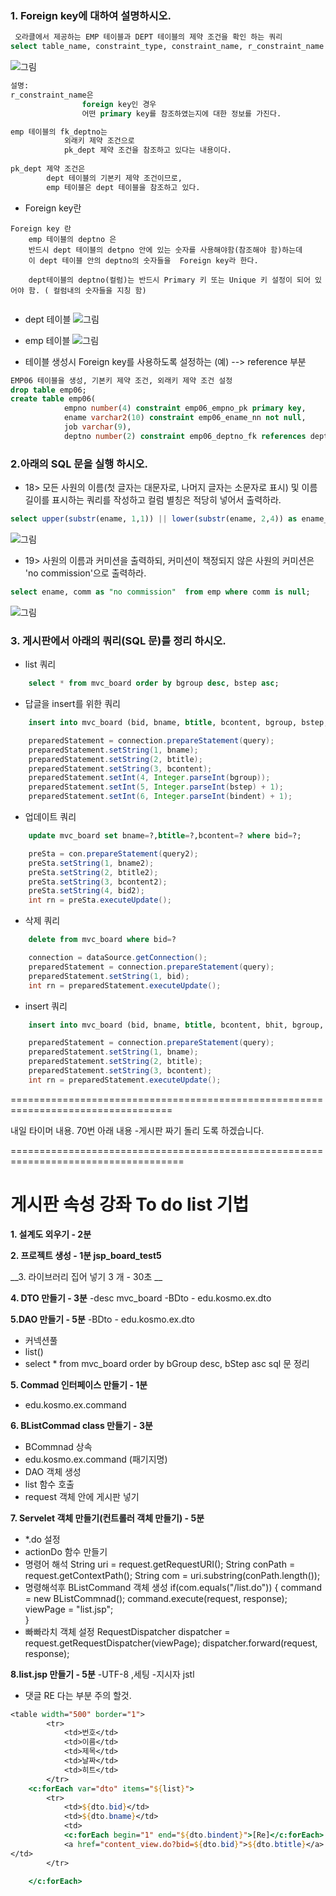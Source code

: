### 1. Foreign key에 대하여 설명하시오.
```sql
 오라클에서 제공하는 EMP 테이블과 DEPT 테이블의 제약 조건을 확인 하는 쿼리
select table_name, constraint_type, constraint_name, r_constraint_name from user_constraints where table_name in ('dept', 'emp');
```
![그림](5.PNG)
```sql
설명: 
r_constraint_name은 
				foreign key인 경우 
				어떤 primary key를 참조하였는지에 대한 정보를 가진다. 

emp 테이블의 fk_deptno는 
			외래키 제약 조건으로 
			pk_dept 제약 조건을 참조하고 있다는 내용이다. 
			
pk_dept 제약 조건은 
		dept 테이블의 기본키 제약 조건이므로, 
		emp 테이블은 dept 테이블을 참조하고 있다.
```
- Foreign key란
```
Foreign key 란
	emp 테이블의 deptno 은
	반드시 dept 테이블의 detpno 안에 있는 숫자를 사용해야함(참조해야 함)하는데
	이 dept 테이블 안의 deptno의 숫자들을  Foreign key라 한다.
	
	dept테이블의 deptno(컬럼)는 반드시 Primary 키 또는 Unique 키 설정이 되어 있어야 함. ( 컬럼내의 숫자들을 지칭 함)
	
```

- dept 테이블
![그림](4.PNG)
- emp 테이블
![그림](3.PNG)

- 테이블 생성시 Foreign key를 사용하도록 설정하는 (예) --> reference 부분
```sql
EMP06 테이블을 생성, 기본키 제약 조건, 외래키 제약 조건 설정
drop table emp06;
create table emp06(
			empno number(4) constraint emp06_empno_pk primary key, 
			ename varchar2(10) constraint emp06_ename_nn not null, 
			job varchar(9), 
			deptno number(2) constraint emp06_deptno_fk references dept(deptno));
```			
### 2.아래의 SQL 문을 실행 하시오.

- 18> 모든 사원의 이름(첫 글자는 대문자로, 나머지 글자는 소문자로 표시) 및 이름 길이를 표시하는 쿼리를 작성하고 컬럼 별칭은 적당히 넣어서 출력하라.
```sql
select upper(substr(ename, 1,1)) || lower(substr(ename, 2,4)) as ename_with_first_upper, length(ename) as "NameLength" from emp;
```
![그림](1.PNG)
  
- 19> 사원의 이름과 커미션을 출력하되, 커미션이 책정되지 않은 사원의 커미션은 'no commission'으로 출력하라.
```sql
select ename, comm as "no commission"  from emp where comm is null;
```
![그림](2.PNG)
### 3. 게시판에서 아래의 쿼리(SQL 문)를 정리 하시오.
- list 쿼리
```sql
	select * from mvc_board order by bgroup desc, bstep asc;
```
- 답글을 insert를 위한 쿼리
```sql
	insert into mvc_board (bid, bname, btitle, bcontent, bgroup, bstep, bindent) values (mvc_board_seq.nextval, ?, ?, ?, ?, ?, ?);
```
```java
	preparedStatement = connection.prepareStatement(query);
	preparedStatement.setString(1, bname);
	preparedStatement.setString(2, btitle);
	preparedStatement.setString(3, bcontent);
	preparedStatement.setInt(4, Integer.parseInt(bgroup));
	preparedStatement.setInt(5, Integer.parseInt(bstep) + 1);
	preparedStatement.setInt(6, Integer.parseInt(bindent) + 1);
```

- 업데이트 쿼리
```sql
	update mvc_board set bname=?,btitle=?,bcontent=? where bid=?;
```
```java
	preSta = con.prepareStatement(query2);
	preSta.setString(1, bname2);
	preSta.setString(2, btitle2);
	preSta.setString(3, bcontent2);
	preSta.setString(4, bid2);
	int rn = preSta.executeUpdate();
```

- 삭제 쿼리
```sql
	delete from mvc_board where bid=?
```
```java
	connection = dataSource.getConnection();
	preparedStatement = connection.prepareStatement(query);
	preparedStatement.setString(1, bid);
	int rn = preparedStatement.executeUpdate();
```

- insert 쿼리
```sql
	insert into mvc_board (bid, bname, btitle, bcontent, bhit, bgroup, bstep, bindent) values (mvc_board_seq.nextval, ?, ?, ?, 0, mvc_board_seq.currval, 0, 0);
```
```java
	preparedStatement = connection.prepareStatement(query);
	preparedStatement.setString(1, bname);
	preparedStatement.setString(2, btitle);
	preparedStatement.setString(3, bcontent);
	int rn = preparedStatement.executeUpdate();
```


==================================================================================

내일 타이머 내용.
70번 아래 내용 -게시판 짜기 돌리 도록 하겠습니다.




====================================================================================

게시판 속성 강좌 
To do list 기법
=============================
__1. 설계도 외우기 - 2분__

__2. 프로젝트 생성 - 1분 jsp_board_test5__


__3. 라이브러리 집어 넣기 3 개 - 30초 __


__4. DTO 만들기   - 3분__
-desc mvc_board
-BDto - edu.kosmo.ex.dto

__5.DAO 만들기   - 5분__
-BDto - edu.kosmo.ex.dto
- 커넥션풀 
- list()
- select * from mvc_board order by bGroup desc, bStep asc 
sql 문 정리 

__5. Commad 인터페이스 만들기 - 1분__
- edu.kosmo.ex.command

__6. BListCommad class 만들기 - 3분__
-  BCommnad 상속
-  edu.kosmo.ex.command (패기지명)
- DAO 객체 생성
- list 함수 호출 
- request 객체 안에 게시판 넣기

__7. Servelet 객체 만들기(컨트롤러 객체 만들기) - 5분__
 - *.do 설정
 - actionDo 함수 만들기
 - 명령어 해석 
	String uri = request.getRequestURI();
	String conPath = request.getContextPath();
	String com = uri.substring(conPath.length());
- 명령해석후 BListCommand 객체 생성
	if(com.equals("/list.do")) {
		command = new BListCommnad();
		command.execute(request, response);
		viewPage = "list.jsp";			
	}
- 빠빠라치 객체 설정
	RequestDispatcher dispatcher = request.getRequestDispatcher(viewPage);
	dispatcher.forward(request, response);	

__8.list.jsp 만들기 - 5분__
-UTF-8 ,세팅
-지시자 jstl
- 댓글 RE 다는 부분 주의 할것.
```jsp
<table width="500" border="1">
		<tr>
			<td>번호</td>
			<td>이름</td>
			<td>제목</td>
			<td>날짜</td>
			<td>히트</td>			
		</tr>
	<c:forEach var="dto" items="${list}">
		<tr>
			<td>${dto.bid}</td>
			<td>${dto.bname}</td>
			<td>
			<c:forEach begin="1" end="${dto.bindent}">[Re]</c:forEach>
			<a href="content_view.do?bid=${dto.bid}">${dto.btitle}</a>
</td>
		</tr>

	</c:forEach>
```


